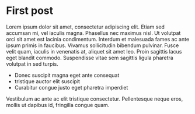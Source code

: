 # First post

Lorem ipsum dolor sit amet, consectetur adipiscing elit. Etiam sed accumsan mi, vel iaculis magna. Phasellus nec maximus nisl. Ut volutpat orci sit amet est lacinia condimentum. Interdum et malesuada fames ac ante ipsum primis in faucibus. Vivamus sollicitudin bibendum pulvinar. Fusce velit quam, iaculis in venenatis at, aliquet sit amet leo. Proin sagittis lacus eget blandit commodo. Suspendisse vitae sem sagittis ligula pharetra volutpat in sed turpis.

- Donec suscipit magna eget ante consequat
- tristique auctor elit suscipit
- Curabitur congue justo eget pharetra imperdiet

Vestibulum ac ante ac elit tristique consectetur. Pellentesque neque eros, mollis ut dapibus id, fringilla congue quam.
